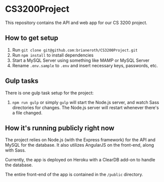 # CS3200Project

This repository contains the API and web app for our CS 3200 project. 

## How to get setup

1. Run `git clone git@github.com:brianeroth/CS3200Project.git`
2. Run `npm install` to install dependencies
3. Start a MySQL Server using something like MAMP or MySQL Server
4. Rename `.env.sample` to `.env` and insert necessary keys, passwords, etc.

## Gulp tasks

There is one gulp task setup for the project:

1. `npm run gulp` or simply `gulp` will start the Node.js server, and watch Sass directories for changes. The Node.js server will restart whenever there's a file changed.

## How it's running publicly right now

The project relies on Node.js (with the Express framework) for the API and MySQL for the database. It also utilizes AngularJS on the front-end, along with Sass.

Currently, the app is deployed on Heroku with a ClearDB add-on to handle the database.

The entire front-end of the app is contained in the `/public` directory.
